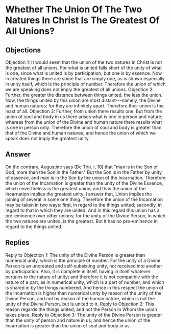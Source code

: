 # Whether The Union Of The Two Natures In Christ Is The Greatest Of All Unions?
## Objections
Objection 1: It would seem that the union of the two natures in Christ is not the greatest of all unions. For what is united falls short of the unity of what is one, since what is united is by participation, but one is by essence. Now in created things there are some that are simply one, as is shown especially in unity itself, which is the principle of number. Therefore the union of which we are speaking does not imply the greatest of all unions.
Objection 2: Further, the greater the distance between things united, the less the union. Now, the things united by this union are most distant---namely, the Divine and human natures; for they are infinitely apart. Therefore their union is the least of all.
Objection 3: Further, from union there results one. But from the union of soul and body in us there arises what is one in person and nature; whereas from the union of the Divine and human nature there results what is one in person only. Therefore the union of soul and body is greater than that of the Divine and human natures; and hence the union of which we speak does not imply the greatest unity.
## Answer
On the contrary, Augustine says (De Trin. i, 10) that "man is in the Son of God, more than the Son in the Father." But the Son is in the Father by unity of essence, and man is in the Son by the union of the Incarnation. Therefore the union of the Incarnation is greater than the unity of the Divine Essence, which nevertheless is the greatest union; and thus the union of the Incarnation implies the greatest unity.
I answer that, Union implies the joining of several in some one thing. Therefore the union of the Incarnation may be taken in two ways: first, in regard to the things united; secondly, in regard to that in which they are united. And in this regard this union has a pre-eminence over other unions; for the unity of the Divine Person, in which the two natures are united, is the greatest. But it has no pre-eminence in regard to the things united.
## Replies
Reply to Objection 1: The unity of the Divine Person is greater than numerical unity, which is the principle of number. For the unity of a Divine Person is an uncreated and self-subsisting unity, not received into another by participation. Also, it is complete in itself, having in itself whatever pertains to the nature of unity; and therefore it is not compatible with the nature of a part, as in numerical unity, which is a part of number, and which is shared in by the things numbered. And hence in this respect the union of the Incarnation is higher than numerical unity by reason of the unity of the Divine Person, and not by reason of the human nature, which is not the unity of the Divine Person, but is united to it.
Reply to Objection 2: This reason regards the things united, and not the Person in Whom the union takes place.
Reply to Objection 3: The unity of the Divine Person is greater than the unity of person and nature in us; and hence the union of the Incarnation is greater than the union of soul and body in us.